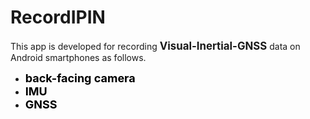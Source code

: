 # RecordIPIN

This app is developed for recording **<big>Visual-Inertial-GNSS</big>** data on Android smartphones as follows.
- **<font size=4 color=black>back-facing camera</font>**
- **<font size=4 color=black>IMU</font>**
- **<font size=4 color=black>GNSS</font>**
